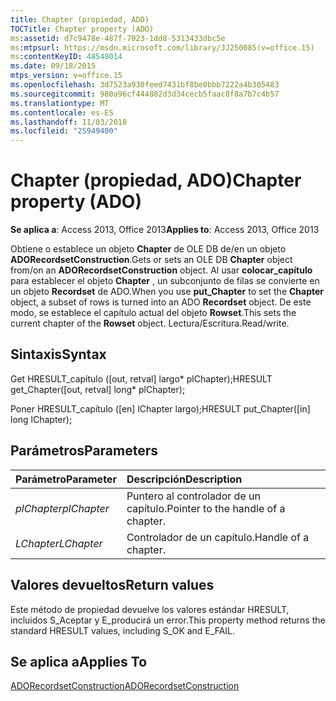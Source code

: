 ```yaml
---
title: Chapter (propiedad, ADO)
TOCTitle: Chapter property (ADO)
ms:assetid: d7c9478e-487f-7023-1dd8-5313433dbc5e
ms:mtpsurl: https://msdn.microsoft.com/library/JJ250085(v=office.15)
ms:contentKeyID: 48548014
ms.date: 09/18/2015
mtps_version: v=office.15
ms.openlocfilehash: 3d7523a930feed7431bf8be0bbb7222a4b305483
ms.sourcegitcommit: 980a96cf444882d3d34cecb5faac8f8a7b7c4b57
ms.translationtype: MT
ms.contentlocale: es-ES
ms.lasthandoff: 11/03/2018
ms.locfileid: "25949400"
---
```

# <a name="chapter-property-ado"></a><span data-ttu-id="1ca6b-102">Chapter (propiedad, ADO)</span><span class="sxs-lookup"><span data-stu-id="1ca6b-102">Chapter property (ADO)</span></span>

<span data-ttu-id="1ca6b-103">**Se aplica a**: Access 2013, Office 2013</span><span class="sxs-lookup"><span data-stu-id="1ca6b-103">**Applies to**: Access 2013, Office 2013</span></span>
 
<span data-ttu-id="1ca6b-104">Obtiene o establece un objeto **Chapter** de OLE DB de/en un objeto **ADORecordsetConstruction**.</span><span class="sxs-lookup"><span data-stu-id="1ca6b-104">Gets or sets an OLE DB **Chapter** object from/on an **ADORecordsetConstruction** object.</span></span> <span data-ttu-id="1ca6b-105">Al usar **colocar\_capítulo** para establecer el objeto **Chapter** , un subconjunto de filas se convierte en un objeto **Recordset** de ADO.</span><span class="sxs-lookup"><span data-stu-id="1ca6b-105">When you use **put\_Chapter** to set the **Chapter** object, a subset of rows is turned into an ADO **Recordset** object.</span></span> <span data-ttu-id="1ca6b-106">De este modo, se establece el capítulo actual del objeto **Rowset**.</span><span class="sxs-lookup"><span data-stu-id="1ca6b-106">This sets the current chapter of the **Rowset** object.</span></span> <span data-ttu-id="1ca6b-107">Lectura/Escritura.</span><span class="sxs-lookup"><span data-stu-id="1ca6b-107">Read/write.</span></span>

## <a name="syntax"></a><span data-ttu-id="1ca6b-108">Sintaxis</span><span class="sxs-lookup"><span data-stu-id="1ca6b-108">Syntax</span></span>

<span data-ttu-id="1ca6b-109">Get HRESULT\_capítulo (\[out, retval\] largo\* plChapter);</span><span class="sxs-lookup"><span data-stu-id="1ca6b-109">HRESULT get\_Chapter(\[out, retval\] long\* plChapter);</span></span>

<span data-ttu-id="1ca6b-110">Poner HRESULT\_capítulo (\[en\] lChapter largo);</span><span class="sxs-lookup"><span data-stu-id="1ca6b-110">HRESULT put\_Chapter(\[in\] long lChapter);</span></span>

## <a name="parameters"></a><span data-ttu-id="1ca6b-111">Parámetros</span><span class="sxs-lookup"><span data-stu-id="1ca6b-111">Parameters</span></span>

|<span data-ttu-id="1ca6b-112">Parámetro</span><span class="sxs-lookup"><span data-stu-id="1ca6b-112">Parameter</span></span>|<span data-ttu-id="1ca6b-113">Descripción</span><span class="sxs-lookup"><span data-stu-id="1ca6b-113">Description</span></span>|
|:--------|:----------|
|<span data-ttu-id="1ca6b-114">*plChapter*</span><span class="sxs-lookup"><span data-stu-id="1ca6b-114">*plChapter*</span></span> |<span data-ttu-id="1ca6b-115">Puntero al controlador de un capítulo.</span><span class="sxs-lookup"><span data-stu-id="1ca6b-115">Pointer to the handle of a chapter.</span></span>|
|<span data-ttu-id="1ca6b-116">*LChapter*</span><span class="sxs-lookup"><span data-stu-id="1ca6b-116">*LChapter*</span></span> |<span data-ttu-id="1ca6b-117">Controlador de un capítulo.</span><span class="sxs-lookup"><span data-stu-id="1ca6b-117">Handle of a chapter.</span></span>|

## <a name="return-values"></a><span data-ttu-id="1ca6b-118">Valores devueltos</span><span class="sxs-lookup"><span data-stu-id="1ca6b-118">Return values</span></span>

<span data-ttu-id="1ca6b-119">Este método de propiedad devuelve los valores estándar HRESULT, incluidos S\_Aceptar y E\_producirá un error.</span><span class="sxs-lookup"><span data-stu-id="1ca6b-119">This property method returns the standard HRESULT values, including S\_OK and E\_FAIL.</span></span>

## <a name="applies-to"></a><span data-ttu-id="1ca6b-120">Se aplica a</span><span class="sxs-lookup"><span data-stu-id="1ca6b-120">Applies To</span></span>

[<span data-ttu-id="1ca6b-121">ADORecordsetConstruction</span><span class="sxs-lookup"><span data-stu-id="1ca6b-121">ADORecordsetConstruction</span></span>](adorecordsetconstruction-interface-ado.md)

